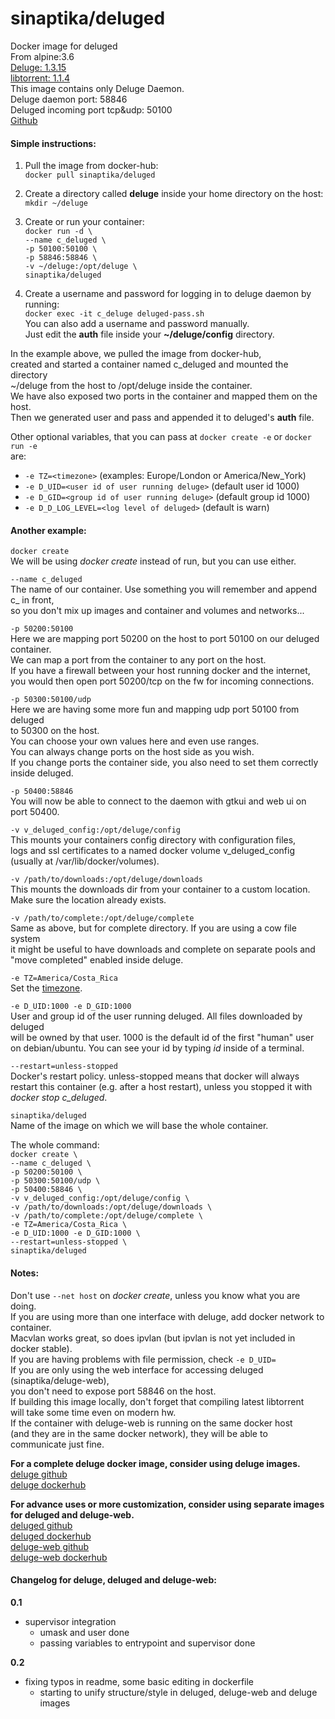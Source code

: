 # sinaptika/deluged
Docker image for deluged  
From alpine:3.6  
[Deluge: 1.3.15](http://deluge-torrent.org/)    
[libtorrent: 1.1.4](http://www.libtorrent.org/)    
This image contains only Deluge Daemon.  
Deluge daemon port: 58846  
Deluged incoming port tcp&udp: 50100  
[Github](https://github.com/git-sinaptika/deluged)  


#### Simple instructions:  
1. Pull the image from docker-hub:  
`docker pull sinaptika/deluged`  

2. Create a directory called **deluge** inside your home directory on the host:  
`mkdir ~/deluge`

3. Create or run your container:  
`docker run -d \`  
`--name c_deluged \`  
`-p 50100:50100 \`  
`-p 58846:58846 \`  
`-v ~/deluge:/opt/deluge \`  
`sinaptika/deluged`

4. Create a username and password for logging in to deluge daemon by running:   
`docker exec -it c_deluge deluged-pass.sh`   
You can also add a username and password manually.   
Just edit the **auth** file inside your **~/deluge/config** directory.

In the example above, we pulled the image from docker-hub,  
created and started a container named c_deluged and mounted the directory  
~/deluge from the host to /opt/deluge inside the container.  
We have also exposed two ports in the container and mapped them on the host.   
Then we generated user and pass and appended it to deluged's **auth** file.

Other optional variables, that you can pass at `docker create -e` or `docker run -e`  
are:  
- `-e TZ=<timezone>` (examples: Europe/London or America/New_York)
- `-e D_UID=<user id of user running deluge>` (default user id 1000)
- `-e D_GID=<group id of user running deluge>` (default group id 1000)
- `-e D_D_LOG_LEVEL=<log level of deluged>` (default is warn)

#### Another example:
`docker create`  
We will be using *docker create* instead of run, but you can use either.

`--name c_deluged`  
The name of our container. Use something you will remember and append c_ in front,  
so you don't mix up images and container and volumes and networks...  

`-p 50200:50100`  
Here we are mapping port 50200 on the host to port 50100 on our deluged container.  
We can map a port from the container to any port on the host.  
If you have a firewall between your host running docker and the internet,  
you would then open port 50200/tcp on the fw for incoming connections.  

`-p 50300:50100/udp`  
Here we are having some more fun and mapping udp port 50100 from deluged  
to 50300 on the host.  
You can choose your own values here and even use ranges.  
You can always change ports on the host side as you wish.  
If you change ports the container side, you also need to set them correctly  
inside deluged.  

`-p 50400:58846`  
You will now be able to connect to the daemon with gtkui and web ui on port 50400.  

`-v v_deluged_config:/opt/deluge/config`  
This mounts your containers config directory with configuration files,  
logs and ssl certificates to a named docker volume v_deluged_config  
(usually at /var/lib/docker/volumes).  

`-v /path/to/downloads:/opt/deluge/downloads`  
This mounts the downloads dir from your container to a custom location.  
Make sure the location already exists.

`-v /path/to/complete:/opt/deluge/complete`  
Same as above, but for complete directory. If you are using a cow file system  
it might be useful to have downloads and complete on separate pools and  
"move completed" enabled inside deluge.

`-e TZ=America/Costa_Rica`  
Set the [timezone](https://en.wikipedia.org/wiki/Tz_database).

`-e D_UID:1000 -e D_GID:1000`  
User and group id of the user running deluged. All files downloaded by deluged  
will be owned by that user. 1000 is the default id of the first "human" user   
on debian/ubuntu. You can see your id by typing *id* inside of a terminal.

`--restart=unless-stopped`  
Docker's restart policy. unless-stopped means that docker will always  
restart this container (e.g. after a host restart), unless you stopped it with  
*docker stop c_deluged*.

`sinaptika/deluged`  
Name of the image on which we will base the whole container.

The whole command:  
`docker create \`  
`--name c_deluged \`  
`-p 50200:50100 \`  
`-p 50300:50100/udp \`  
`-p 50400:58846 \`  
`-v v_deluged_config:/opt/deluge/config \`  
`-v /path/to/downloads:/opt/deluge/downloads \`  
`-v /path/to/complete:/opt/deluge/complete \`  
`-e TZ=America/Costa_Rica \`  
`-e D_UID:1000 -e D_GID:1000 \`  
`--restart=unless-stopped \`  
`sinaptika/deluged`

#### Notes:
Don't use `--net host` on *docker create*, unless you know what you are doing.  
If you are using more than one interface with deluge, add docker network to container.  
Macvlan works great, so does ipvlan (but ipvlan is not yet included in docker stable).  
If you are having problems with file permission, check `-e D_UID=`  
If you are only using the web interface for accessing deluged (sinaptika/deluge-web),  
you don't need to expose port 58846 on the host.  
If building this image locally, don't forget that compiling latest libtorrent  
will take some time even on modern hw.  
If the container with deluge-web is running on the same docker host  
(and they are in the same docker network), they will be able to communicate just fine.

**For a complete deluge docker image, consider using deluge images.**  
[deluge github](https://github.com/git-sinaptika/deluge)  
[deluge dockerhub](https://hub.docker.com/r/sinaptika/deluge/)  

**For advance uses or more customization, consider using separate images for deluged and deluge-web.**  
[deluged github](https://github.com/git-sinaptika/deluged)  
[deluged dockerhub](https://hub.docker.com/r/sinaptika/deluged/)  
[deluge-web github](https://github.com/git-sinaptika/deluge-web)  
[deluge-web dockerhub](https://hub.docker.com/r/sinaptika/deluge-web/)  

#### Changelog for deluge, deluged and deluge-web:  
**0.1**  
- supervisor integration  
  - umask and user done
  - passing variables to entrypoint and supervisor done  

**0.2**  
- fixing typos in readme, some basic editing in dockerfile
  - starting to unify structure/style in deluged, deluge-web and deluge images
